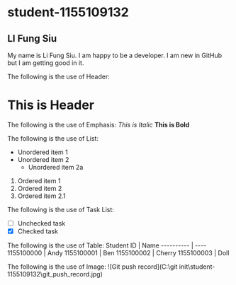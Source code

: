 # student-1155109132
## LI Fung Siu
My name is Li Fung Siu.
I am happy to be a developer.
I am new in GitHub but I am getting good in it.

The following is the use of Header:
# This is Header

The following is the use of Emphasis:
*This is Italic*
**This is Bold**

The following is the use of List:
* Unordered item 1
* Unordered item 2
  * Unordered item 2a
1. Ordered item 1
2. Ordered item 2
  1. Ordered item 2.1

The following is the use of Task List:
- [ ] Unchecked task
- [X] Checked task

The following is the use of Table:
Student ID | Name
---------- | ----
1155100000 | Andy
1155100001 | Ben
1155100002 | Cherry
1155100003 | Doll

The following is the use of Image:
![Git push record](‪C:\git init\student-1155109132\git_push_record.jpg)
